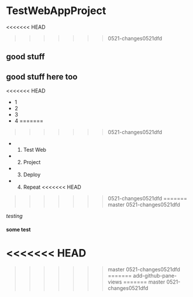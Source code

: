 # TestWebAppProject
<<<<<<< HEAD
>>>>>>> 0521-changes0521dfd

## good stuff

## good stuff here too

<<<<<<< HEAD
- 1
- 2
- 3
- 4
=======
>>>>>>> 0521-changes0521dfd
- 1. Test Web
- 2. Project
- 3. Deploy
- 4. Repeat
<<<<<<< HEAD
>>>>>>> 0521-changes0521dfd
=======
>>>>>>> master
>>>>>>> 0521-changes0521dfd

_testing_

#### some test
<<<<<<< HEAD
=======
>>>>>>> master
>>>>>>> 0521-changes0521dfd
=======
>>>>>>> add-github-pane-views
=======
>>>>>>> master
>>>>>>> 0521-changes0521dfd
